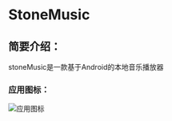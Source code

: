 # StoneMusic

## 简要介绍：
stoneMusic是一款基于Android的本地音乐播放器

### 应用图标：
![应用图标](https://github.com/stoneWangL/StoneMusic/blob/master/app/src/main/res/drawable/music_log.png)
